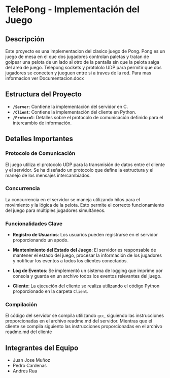 # TelePong - Implementación del Juego


## Descripción
Este proyecto es una implementacion del clasico juego de Pong. Pong es un juego de mesa en el que dos jugadores controlan paletas y tratan de golpear una pelota de un lado al otro de la pantalla sin que la pelota salga del area de juego. Telepong sockets y protololo UDP para permitir que dos jugadores se conecten y  jueguen entre si a traves de la red. Para mas informacion ver Documentacion.docx


## Estructura del Proyecto
- **`/Server`**: Contiene la implementación del servidor en C.
- **`/Client`**: Contiene la implementación del cliente en Python.
- **`/Protocol`**: Detalles sobre el protocolo de comunicación definido para el intercambio de información.


## Detalles Importantes

### Protocolo de Comunicación
El juego utiliza el protocolo UDP para la transmisión de datos entre el cliente y el servidor. Se ha diseñado un protocolo que define la estructura y el manejo de los mensajes intercambiados.


### Concurrencia
La concurrencia en el servidor se maneja utilizando hilos para el movimiento y la lógica de la pelota. Esto permite el correcto funcionamiento del juego para múltiples jugadores simultáneos.


### Funcionalidades Clave
-   **Registro de Usuarios**: Los usuarios pueden registrarse en el servidor proporcionando un apodo.
-    **Mantenimiento del Estado del Juego**: El servidor es responsable de mantener el estado del juego, procesar la información de los jugadores y notificar los eventos a todos los clientes conectados.
-   **Log de Eventos**: Se implementó un sistema de logging que imprime por consola y guarda en un archivo todos los eventos relevantes del juego.

- **Cliente**: La ejecución del cliente se realiza utilizando el código Python proporcionado en la carpeta `Client`.


### Compilación
El código del servidor se compila utilizando `gcc`, siguiendo las instrucciones proporcionadas en el archivo readme.md del servidor. Mientras que el cliente se compila siguiento las instrucciones proporcionadas en el archivo readme.md del cliente


## Integrantes del Equipo
- Juan Jose Muñoz
- Pedro Cardenas
- Andres Rua


